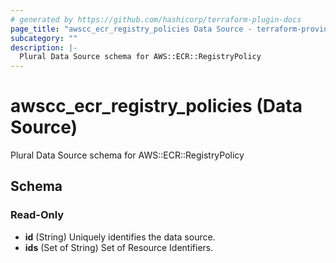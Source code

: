 ```yaml
---
# generated by https://github.com/hashicorp/terraform-plugin-docs
page_title: "awscc_ecr_registry_policies Data Source - terraform-provider-awscc"
subcategory: ""
description: |-
  Plural Data Source schema for AWS::ECR::RegistryPolicy
---
```


# awscc_ecr_registry_policies (Data Source)

Plural Data Source schema for AWS::ECR::RegistryPolicy



<!-- schema generated by tfplugindocs -->
## Schema

### Read-Only

- **id** (String) Uniquely identifies the data source.
- **ids** (Set of String) Set of Resource Identifiers.



